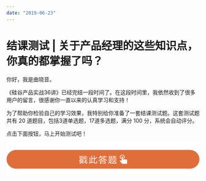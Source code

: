 ```yaml
---
date: "2019-06-23"
---  
```

      
# 结课测试 | 关于产品经理的这些知识点，你真的都掌握了吗？
你好，我是曲晓音。

《硅谷产品实战36讲》已经完结一段时间了。在这段时间里，我依然收到了很多用户的留言，很感谢你一直以来的认真学习和支持！

为了帮助你检验自己的学习效果，我特别给你准备了一套结课测试题。这套测试题共有 20 道题目，包括3道单选题，17道多选题，满分 100 分，系统会自动评分。

点击下面按钮，马上开始测试吧！

[![](./httpsstatic001geekbangorgresourceimage28a428d1be62669b4f3cc01c36466bf811a4.png)](http://time.geekbang.org/quiz/intro?act_id=176&exam_id=412)

<!-- [[[read_end]]] -->